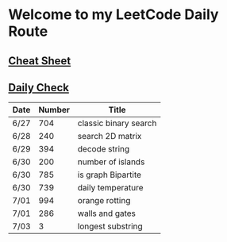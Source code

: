 # Welcome to my LeetCode Daily Route 

## [Cheat Sheet](https://github.com/simonzhang0428/leetcode/blob/main/CheatSheet.pdf)
## [Daily Check](https://github.com/simonzhang0428/leetcode/blob/main/DailyCheck.pdf)

| Date          | Number        |  Title |
| -----------   | -----------   | ----------- | 
| 6/27          | 704           | classic binary search | 
| 6/28          | 240           | search 2D matrix | 
| 6/29          | 394           | decode string | 
| 6/30          | 200           | number of islands | 
| 6/30          | 785           | is graph Bipartite | 
| 6/30          | 739           | daily temperature | 
| 7/01          | 994           | orange rotting | 
| 7/01          | 286           | walls and gates | 
| 7/03          | 3             | longest substring